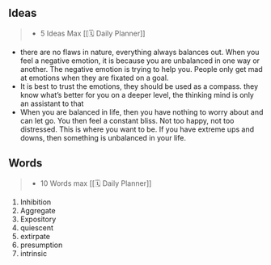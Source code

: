 ## Ideas

> - 5 Ideas Max  [[🗓 Daily Planner]]

- there are no flaws in nature, everything always balances out. When you feel a negative emotion, it is because you are unbalanced in one way or another. The negative emotion is trying to help you. People only get mad at emotions when they are fixated on a goal. 
- It is best to trust the emotions, they should be used as a compass. they know what’s better for you on a deeper level, the thinking mind is only an assistant to that
- When you are balanced in life, then you have nothing to worry about and can let go. You then feel a constant bliss. Not too happy, not too distressed. This is where you want to be. If you have extreme ups and downs, then something is unbalanced in your life.

## Words

> - 10 Words max  [[🗓 Daily Planner]]

1. Inhibition
2. Aggregate 
3. Expository
4. quiescent
5. extirpate
6. presumption
7. intrinsic